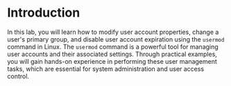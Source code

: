 # Introduction

In this lab, you will learn how to modify user account properties, change a user's primary group, and disable user account expiration using the `usermod` command in Linux. The `usermod` command is a powerful tool for managing user accounts and their associated settings. Through practical examples, you will gain hands-on experience in performing these user management tasks, which are essential for system administration and user access control.
